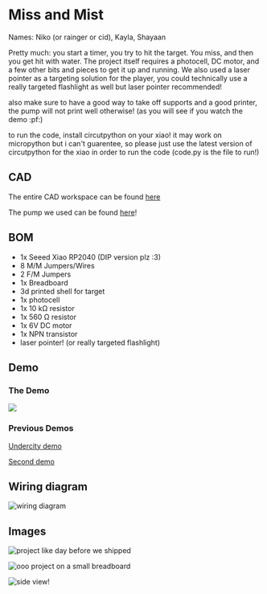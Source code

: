 # Miss and Mist
Names: Niko (or rainger or cid), Kayla, Shayaan

Pretty much: you start a timer, you try to hit the target. You miss, and then you get hit with water. The project itself requires a photocell, DC motor, and a few other bits and pieces to get it up and running. We also used a laser pointer as a targeting solution for the player, you could technically use a really targeted flashlight as well but laser pointer recommended!

also make sure to have a good way to take off supports and a good printer, the pump will not print well otherwise! (as you will see if you watch the demo :pf:)

to run the code, install circutpython on your xiao! it may work on micropython but i can't guarentee, so please just use the latest version of circutpython for the xiao in order to run the code (code.py is the file to run!)

## CAD
The entire CAD workspace can be found [here](https://cad.onshape.com/documents/c8bd0844e7af04cbbd1640c4/w/b72edb9be8931f6878e483f0/e/558afbc4dfd74e2ea734dcd1?renderMode=0&uiState=6877122c7e3a7a28c8514dfe)

The pump we used can be found [here](https://www.thingiverse.com/thing:3113040)!

## BOM
- 1x Seeed Xiao RP2040 (DIP version plz :3)
- 8 M/M Jumpers/Wires
- 2 F/M Jumpers
- 1x Breadboard
- 3d printed shell for target
- 1x photocell
- 1x 10 kΩ resistor
- 1x 560 Ω resistor
- 1x 6V DC motor
- 1x NPN transistor
- laser pointer! (or really targeted flashlight)

## Demo

### The Demo

[![](https://hc-cdn.hel1.your-objectstorage.com/s/v3/f9b8eb7a7bb31e5a10f09f8dbe7f0de1c5c3fb9f_image.png)](https://www.youtube.com/shorts/C0JlXzaKqY4?feature=share)

### Previous Demos

[Undercity demo](https://youtu.be/QnDSIx5gIkU)

[Second demo](https://youtu.be/-ZU2ueJ4mZA)

## Wiring diagram

![wiring diagram](https://hc-cdn.hel1.your-objectstorage.com/s/v3/7788faa18d12a5dac439f4c30ccfe36f595c2ad4_screenshot_2025-08-07_at_10.45.12___pm.png)

## Images

![project like day before we shipped](https://hc-cdn.hel1.your-objectstorage.com/s/v3/4b6192a1f97a28bb54e7fc021231fc2d6375693d_img_5086_2.jpeg)

![ooo project on a small breadboard](https://hc-cdn.hel1.your-objectstorage.com/s/v3/57888bc8dcf9b65643ba7c824badabcd9320ceb3_small-breadboard-min.jpg)

![side view!](https://hc-cdn.hel1.your-objectstorage.com/s/v3/c382a907fe635e7de046fa985e5da0242f1c2cac_img_5320.jpg)
